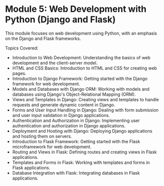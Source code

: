 # Module 5: Web Development with Python (Django and Flask)

This module focuses on web development using Python, with an emphasis on the Django and Flask frameworks.

Topics Covered:
- Introduction to Web Development: Understanding the basics of web development and the client-server model.
- HTML and CSS Basics: Introduction to HTML and CSS for creating web pages.
- Introduction to Django Framework: Getting started with the Django framework for web development.
- Models and Databases with Django ORM: Working with models and databases using Django's Object-Relational Mapping (ORM).
- Views and Templates in Django: Creating views and templates to handle requests and generate dynamic content in Django.
- Forms and User Input Handling in Django: Dealing with form submission and user input validation in Django applications.
- Authentication and Authorization in Django: Implementing user authentication and authorization in Django applications.
- Deployment and Hosting with Django: Deploying Django applications and hosting them on servers.
- Introduction to Flask Framework: Getting started with the Flask microframework for web development.
- Routing and Views in Flask: Defining routes and creating views in Flask applications.
- Templates and Forms in Flask: Working with templates and forms in Flask applications.
- Database Integration with Flask: Integrating databases in Flask applications.
